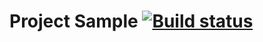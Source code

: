 # **Project Sample** [![Build status](https://ci.appveyor.com/api/projects/status/am2var3nnrj4xaoa?svg=true)](https://ci.appveyor.com/project/SergeStepanov/ajs-4-1)